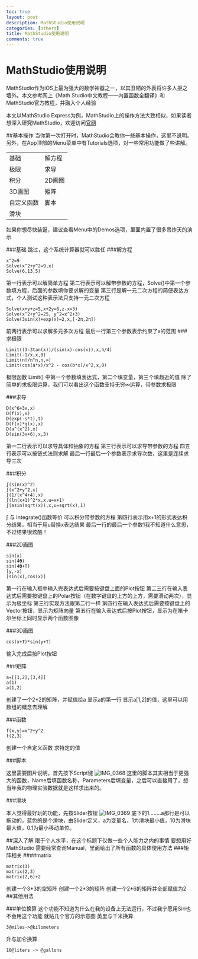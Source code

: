 ```yaml
---
toc: true
layout: post
description: MathStudio使用说明
categories: [others]
title: MathStudio使用说明
comments: true
---
```


# MathStudio使用说明
MathStudio作为iOS上最为强大的数学神器之一，以其丑陋的外表将许多人拒之墙外。本文参考网上《Math Studio中文教程——内置函数全翻译》和MathStudio官方教程，并融入个人经验

本文以MathStudio Express为例，MathStudio上的操作方法大致相似，如果读者想深入研究MathStudio，欢迎访问[官网](http://mathstud.io/apps/)

<!-- more -->

##基本操作
当你第一次打开时，MathStudio会教你一些基本操作，这里不说明。
另外，在App顶部的Menu菜单中有Tutorials选项，对一些常用功能做了些讲解。

|  |  |
---|---
基础 | 解方程
极限 | 求导
积分 |2D画图
3D画图|矩阵
自定义函数|脚本
滑块|

如果你想尽快装逼，建议查看Menu中的Demos选项，里面内置了很多吊炸天的演示

###基础
跳过，这个系统计算器就可以胜任
###解方程

    x^2=9
    Solve(x^2+y^2=9,x)
    Solve(6,13,5)
    
第一行表示可以解简单方程
第二行表示可以解带参数的方程，Solve()中第一个参数填方程，后面的参数填你要求解的变量
第三行是解一元二次方程的简便表达方式，个人测试这种表示法只支持一元二次方程

    Solve(x+y+z=5,x+2y=6,z-x=3)
    Solve(x^2+y^2=25, y^2=x^2+3)
    Solve(3sin(x)+exp(x)=2,x,[-2π,2π])
    
前两行表示可以求解多元多次方程
最后一行第三个参数表示约束了x的范围
###求极限

    Limit((3-3tan(x))/(sin(x)-cos(x)),x,π/4)
    Limit(-1/x,x,0)
    Limit(n!/n^n,n,∞)
    Limit(cos(a*x)/x^2 - cos(b*x)/x^2,x,0)
    
极限函数 Limit() 中第一个参数填表达式，第二个填变量，第三个填趋近的值
除了简单的求极限运算，我们可以看出这个函数支持无穷∞运算，带参数求极限

###求导

    D(x^6+3x,x)
    D(f(x),x)
    D(exp(-s*t),t)
    D(f(x)*g(x),x) 
    D(a^(x^2),x)
    D(sin(3x+6),x,3)
    
第一二行表示可以求导具体和抽象的方程
第三行表示可以求导带参数的方程
四五行表示可以按链式法则求解
最后一行最后一个参数表示求导次数，这里是连续求导三次

###积分

    ∫(sin(x)^2)
    ∫(x^2+y^2,x)
    ∫(1/(x^4+4),x)
    ∫(ln(x+1)^2*x,x,u=x+1)
    ∫(asin(sqrt(x)),x,u=sqrt(x),1)
       
∫ 与 Integrate()函数等价
可以积分带参数的方程
第四行表示用x+1的形式表达积分结果，相当于用u替换x表达结果
最后一行的最后一个参数1我不知道什么意思，不过结果很炫酷！

###2D画图

    sin(x)
    sin(4𝛉)
    sin(4𝛉+T)
    [y,-x]
    [sin(x),cos(x)]
    
第一行在输入框中输入完表达式后需要按键盘上面的Plot按钮
第二三行在输入表达式后需要按键盘上的Polar按钮（在数字键盘的上方的上方，需要滑动两次），显示为极坐标
第三行实现方法跟第二行一样
第四行在输入表达式后需要按键盘上的Vector按钮，显示为矩阵向量
第五行在输入表达式后按Plot按钮，显示为在笛卡尔坐标上同时显示两个函数图像

###3D画图

    cos(x+T)*sin(y+T)
    
输入完成后按Plot按钮

###矩阵

    a=[[1,2],[3,4]]
    a(1)
    a(1,2)
    
创建了一个2\*2的矩阵，并赋值给a
显示a的第一行
显示a[1,2]的值，这里可以用数组的概念去理解

###函数

    f(x,y)=x^2+y^2
    f(2,3)
    
创建一个自定义函数
求特定的值

###脚本

这里需要图片说明，首先按下Script键
![IMG_0368](/blog/images/media/14777110750170/IMG_0368.png)
这里的脚本其实相当于更强大的函数，Name后填函数名称，Parameters后填变量，之后可以直接用了，想当年我的物理实验数据就是这样求出来的。

###滑块

本人觉得最好玩的功能，先按Slider按钮
![IMG_0369](/blog/images/media/14777110750170/IMG_0369.png)
底下的1........a那行是可以拖动的，蓝色的是个滑块，由Slider定义，a为变量名，1为滑块最小值，10为滑块最大值，0.1为最小移动单位。

##深入了解
限于个人水平，在这个标题下仅做一些个人能力之内的事情
要想用好 MathStudio 需要经常查询Manual，里面给出了所有函数的具体使用方法
###矩阵相关
####matrix

    matrix(3)
    matrix(2,3)
    matrix(2,6)+2
    
创建一个3\*3的空矩阵
创建一个2\*3的矩阵
创建一个2\*6的矩阵并全部赋值为2
##其他用法

###单位换算
这个功能不知道为什么在我的设备上无法运行，不过我宁愿用Siri也不会用这个功能
就贴几个官方的示意图
英里与千米换算

    3@miles->@kilometers
    
升与加仑换算

    10@liters -> @gallons

